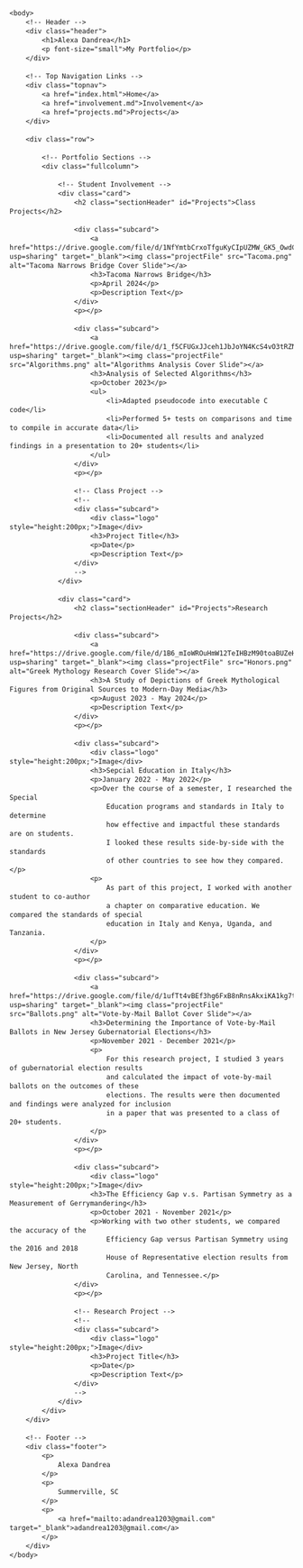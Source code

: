 <!DOCTYPE html>
<html>
    <head>
        <link rel="stylesheet" type="text/css" href="style.css">
    </head>

    <body>
        <!-- Header -->
        <div class="header">
            <h1>Alexa Dandrea</h1>
            <p font-size="small">My Portfolio</p>
        </div>

        <!-- Top Navigation Links -->
        <div class="topnav">
            <a href="index.html">Home</a>
            <a href="involvement.md">Involvement</a>
            <a href="projects.md">Projects</a>
        </div>

        <div class="row">

            <!-- Portfolio Sections -->
            <div class="fullcolumn">
        
                <!-- Student Involvement -->
                <div class="card">
                    <h2 class="sectionHeader" id="Projects">Class Projects</h2>

                    <div class="subcard">
                        <a href="https://drive.google.com/file/d/1NfYmtbCrxoTfguKyCIpUZMW_GK5_OwdC/view?usp=sharing" target="_blank"><img class="projectFile" src="Tacoma.png" alt="Tacoma Narrows Bridge Cover Slide"></a>
                        <h3>Tacoma Narrows Bridge</h3>
                        <p>April 2024</p>
                        <p>Description Text</p>
                    </div>
                    <p></p>

                    <div class="subcard">
                        <a href="https://drive.google.com/file/d/1_f5CFUGxJJceh1JbJoYN4KcS4vO3tRZN/view?usp=sharing" target="_blank"><img class="projectFile" src="Algorithms.png" alt="Algorithms Analysis Cover Slide"></a>
                        <h3>Analysis of Selected Algorithms</h3>
                        <p>October 2023</p>
                        <ul>
                            <li>Adapted pseudocode into executable C code</li>
                            <li>Performed 5+ tests on comparisons and time to compile in accurate data</li>
                            <li>Documented all results and analyzed findings in a presentation to 20+ students</li>
                        </ul>
                    </div>
                    <p></p>

                    <!-- Class Project -->
                    <!--
                    <div class="subcard">
                        <div class="logo" style="height:200px;">Image</div>
                        <h3>Project Title</h3>
                        <p>Date</p>
                        <p>Description Text</p>
                    </div>
                    -->
                </div>

                <div class="card">
                    <h2 class="sectionHeader" id="Projects">Research Projects</h2>
                    
                    <div class="subcard">
                        <a href="https://drive.google.com/file/d/1B6_mIoWROuHmW12TeIHBzM90toaBUZeH/view?usp=sharing" target="_blank"><img class="projectFile" src="Honors.png" alt="Greek Mythology Research Cover Slide"></a>
                        <h3>A Study of Depictions of Greek Mythological Figures from Original Sources to Modern-Day Media</h3>
                        <p>August 2023 - May 2024</p>
                        <p>Description Text</p>
                    </div>
                    <p></p>

                    <div class="subcard">
                        <div class="logo" style="height:200px;">Image</div>
                        <h3>Sepcial Education in Italy</h3>
                        <p>January 2022 - May 2022</p>
                        <p>Over the course of a semester, I researched the Special 
                            Education programs and standards in Italy to determine 
                            how effective and impactful these standards are on students. 
                            I looked these results side-by-side with the standards 
                            of other countries to see how they compared.</p>
                        <p>
                            As part of this project, I worked with another student to co-author
                            a chapter on comparative education. We compared the standards of special 
                            education in Italy and Kenya, Uganda, and Tanzania.
                        </p>
                    </div>
                    <p></p>
                    
                    <div class="subcard">
                        <a href="https://drive.google.com/file/d/1ufTt4vBEf3hg6FxB8nRnsAkxiKA1kg7t/view?usp=sharing" target="_blank"><img class="projectFile" src="Ballots.png" alt="Vote-by-Mail Ballot Cover Slide"></a>
                        <h3>Determining the Importance of Vote-by-Mail Ballots in New Jersey Gubernatorial Elections</h3>
                        <p>November 2021 - December 2021</p>
                        <p>
                            For this research project, I studied 3 years of gubernatorial election results
                            and calculated the impact of vote-by-mail ballots on the outcomes of these
                            elections. The results were then documented and findings were analyzed for inclusion
                            in a paper that was presented to a class of 20+ students.
                        </p>
                    </div>
                    <p></p>

                    <div class="subcard">
                        <div class="logo" style="height:200px;">Image</div>
                        <h3>The Efficiency Gap v.s. Partisan Symmetry as a Measurement of Gerrymandering</h3>
                        <p>October 2021 - November 2021</p>
                        <p>Working with two other students, we compared the accuracy of the 
                            Efficiency Gap versus Partisan Symmetry using the 2016 and 2018 
                            House of Representative election results from New Jersey, North 
                            Carolina, and Tennessee.</p>
                    </div>
                    <p></p>

                    <!-- Research Project -->
                    <!--
                    <div class="subcard">
                        <div class="logo" style="height:200px;">Image</div>
                        <h3>Project Title</h3>
                        <p>Date</p>
                        <p>Description Text</p>
                    </div>
                    -->
                </div>
            </div>
        </div>
        
        <!-- Footer -->
        <div class="footer">
            <p>
                Alexa Dandrea
            </p>
            <p>
                Summerville, SC
            </p>
            <p>
                <a href="mailto:adandrea1203@gmail.com" target="_blank">adandrea1203@gmail.com</a>
            </p>
        </div>
    </body>
</html>
